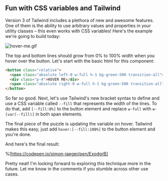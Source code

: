 ## Fun with CSS variables and Tailwind

Version 3 of Tailwind includes a plethora of new and awesome features. One of them is the ability to use arbitrary values and properties in your utility classes – this even works with CSS variables! Here's the example we're going to build today:

![hover-me.gif](https://cdn.hashnode.com/res/hashnode/image/upload/v1649932246768/WORStOYOc.gif)

The top and bottom lines should grow from 0% to 100% width when you hover over the button. Let's start with the basic html for this component:

```html
<button class="relative">
  <span class="absolute left-0 w-full h-1 bg-green-500 transition-all"></span>
  <div class="p-4">HOVER ME</div>
  <span class="absolute right-0 w-full h-1 bg-green-500 transition-all"></span>
</button>
```

So far so good. Next, let's use Tailwind's new bracket syntax to define and use a CSS variable called `--fill` that represents the width of the lines. To do that, add `[--fill:0%]` to the button element and replace `w-full` with `w-[var(--fill)]` in both span elements.

The final piece of the puzzle is updating the variable on hover. Tailwind makes this easy, just add `hover:[--fill:100%]` to the button element and you're done. 

And here's the final result:

%[https://codepen.io/simon-jaeger/pen/ExodgrB]

Pretty neat! I'm looking forward to exploring this technique more in the future. Let me know in the comments if you stumble across other use cases.